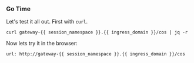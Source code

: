 
### Go Time

Let's test it all out. First with `curl`.

```execute-2
curl gateway-{{ session_namespace }}.{{ ingress_domain }}/cos | jq -r
```

Now lets try it in the browser:

```dashboard:open-url
url: http://gateway-{{ session_namespace }}.{{ ingress_domain }}/cos
```

